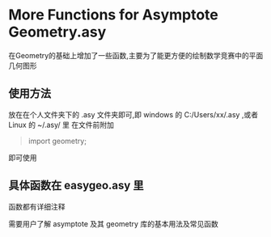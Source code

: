 # More Functions for Asymptote Geometry.asy
 在Geometry的基础上增加了一些函数,主要为了能更方便的绘制数学竞赛中的平面几何图形

 ## 使用方法
 放在在个人文件夹下的 .asy 文件夹即可,即 windows 的 C:/Users/xx/.asy ,或者 Linux 的 ~/.asy/ 里
 在文件前附加

> import geometry;

即可使用

## 具体函数在 easygeo.asy 里

函数都有详细注释

需要用户了解 asymptote 及其 geometry 库的基本用法及常见函数

